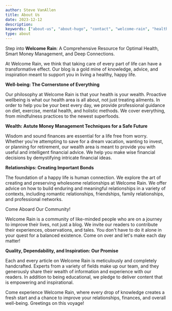 ```yaml
---
author: Steve VanAllen
title: About Us
date: 2023-12-12
description:
keywords: ["about-us", "about-hugo", "contact", "welcome-rain", "health", "wealth", "relationships"]
type: about
---
```


Step into **Welcome Rain**: A Comprehensive Resource for Optimal Health, Smart Money Management, and Deep Connections.

At Welcome Rain, we think that taking care of every part of life can have a transformative effect. Our blog is a gold mine of knowledge, advice, and inspiration meant to support you in living a healthy, happy life.

**Well-being: The Cornerstone of Everything**

Our philosophy at Welcome Rain is that your health is your wealth. Proactive wellbeing is what our health area is all about, not just treating ailments. In order to help you be your best every day, we provide professional guidance on diet, exercise, mental health, and holistic methods. We cover everything, from mindfulness practices to the newest superfoods.

**Wealth: Astute Money Management Techniques for a Safe Future**

Wisdom and sound finances are essential for a life free from worry. Whether you're attempting to save for a dream vacation, wanting to invest, or planning for retirement, our wealth area is meant to provide you with useful and intelligent financial advice. We help you make wise financial decisions by demystifying intricate financial ideas.

**Relationships: Creating Important Bonds**

The foundation of a happy life is human connection. We explore the art of creating and preserving wholesome relationships at Welcome Rain. We offer advice on how to build enduring and meaningful relationships in a variety of contexts, including romantic relationships, friendships, family relationships, and professional networks.

Come Aboard Our Community!

Welcome Rain is a community of like-minded people who are on a journey to improve their lives, not just a blog. We invite our readers to contribute their experiences, observations, and tales. You don't have to do it alone in your quest for a balanced existence. Come on over and let's make each day matter!

**Quality, Dependability, and Inspiration: Our Promise**

Each and every article on Welcome Rain is meticulously and completely handcrafted. Experts from a variety of fields make up our team, and they generously share their wealth of information and experience with our readers. In addition to being educational, we pledge to deliver content that is empowering and inspirational.

Come experience Welcome Rain, where every drop of knowledge creates a fresh start and a chance to improve your relationships, finances, and overall well-being. Greetings on this voyage!